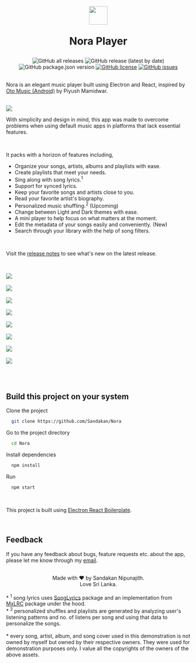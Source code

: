  <h1 align="center">
   <img class="logo" src="assets/images/png/logo_light_mode.png" width="50px">
   <p>Nora Player</p>
 </h1>
 <div align="center">
  <img alt="GitHub all releases" src="https://img.shields.io/github/downloads/Sandakan/Nora/total?label=all%20time%20downloads&style=for-the-badge">
  <img alt="GitHub release (latest by date)" src="https://img.shields.io/github/downloads/Sandakan/Nora/v1.0.0-stable/total?style=for-the-badge">
  <img alt="GitHub package.json version" src="https://img.shields.io/github/package-json/v/Sandakan/Nora?color=blue&label=latest%20version&style=for-the-badge">
  <a href="https://github.com/Sandakan/Nora/blob/master/LICENSE"><img alt="GitHub license" src="https://img.shields.io/github/license/Sandakan/Nora?style=for-the-badge"></a>
  <a href="https://github.com/Sandakan/Nora/issues"><img alt="GitHub issues" src="https://img.shields.io/github/issues/Sandakan/Oto-Music-for-Desktop?style=for-the-badge"></a>
 </div>

 <br/>

<p>
   Nora is an elegant music player built using Electron and React, inspired by <a href="https://play.google.com/store/apps/details?id=com.piyush.music&gl=us">Oto Music (Android)</a> by Piyush Mamidwar.
</p>

<br/>

<img src="assets/other/artwork 0.webp">

<br/>

<p>With simplicity and design in mind, this app was made to overcome problems when using default music apps in platforms that lack essential features.</p>

<br>

<p>
   It packs with a horizon of features including,
   <ul>
      <li>Organize your songs, artists, albums and playlists with ease.</li>
      <li>Create playlists that meet your needs.</li>
      <li>Sing along with song lyrics.<sup>1</sup></li>
      <li>Support for synced lyrics.</li>
      <li>Keep your favorite songs and artists close to you.</li>
      <li>Read your favorite artist's biography.</li>
      <li>Personalized music shuffling.<sup>2</sup> (Upcoming)</li>
      <li>Change between Light and Dark themes with ease.</li>
      <li>A mini player to help focus on what matters at the moment.</li>
      <li>Edit the metadata of your songs easily and conveniently. (New)</li>
      <li>Search through your library with the help of song filters.</li>
   </ul>
</p>

<br>

<p>Visit the <a href="/changelog.md">release notes</a> to see what's new on the latest release.</p>

<br>

<img src="assets/other/artwork 1.webp"><br><br>
<img src="assets/other/artwork 2.webp"><br><br>
<img src="assets/other/artwork 3.webp"><br><br>
<img src="assets/other/artwork 4.webp"><br><br>
<img src="assets/other/artwork 5.webp"><br><br>
<img src="assets/other/artwork 6.webp"><br><br>
<img src="assets/other/artwork 7.webp"><br><br>
<img src="assets/other/artwork 8.webp"><br><br>

<br/>

## Build this project on your system

Clone the project

```bash
  git clone https://github.com/Sandakan/Nora
```

Go to the project directory

```bash
  cd Nora
```

Install dependencies

```bash
  npm install
```

Run

```bash
  npm start
```

<br>

<span>This project is built using <a href="https://github.com/electron-react-boilerplate/electron-react-boilerplate">Electron React Boilerplate</a>.</span>

<br>

## Feedback

<p>If you have any feedback about bugs, feature requests etc. about the app, please let me know through my <a href="mailto:sandakannipunajith@gmail.com">email</a>.</p>

<br>

<footer>
 <center>
   <div>
     Made with <span class="heart">&#10084;</span> by Sandakan Nipunajith.
    <br>
    Love Sri Lanka.
   </div>
 </center>

<br>

<div class="footnotes">* <sup>1</sup> song lyrics uses <a href="https://www.npmjs.com/package/songlyrics">SongLyrics</a> package and an implementation from <a href="https://github.com/fashni/MxLRC">MxLRC</a> package under the hood.</div>

<div class="footnotes">* <sup>2</sup> personalized shuffles and playlists are generated by analyzing user's listening patterns and no. of listens per song and using that data to personalize the songs.</div>

<br/>

<div class="footnotes">* every song, artist, album, and song cover used in this demonstration is not owned by myself but owned by their respective owners. They were used for demonstration purposes only. I value all the copyrights of the owners of the above assets.</div>

</footer>
